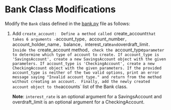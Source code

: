 # Bank Class Modifications

Modify the `Bank` class defined in the [bank.py](/bank_system/bank.py) file as follows:

1. Add `create_account:  Define a method called `create_account` that takes 6 arguments - `account_type`, `account_number`, `account_holder_name`, `balance`, `interest_rate` and `overdraft_limit`.  Inside the `create_account method`, check the `account_type` parameter to determine which type of account to create. If account_type is 'SavingsAccount', create a new SavingsAccount object with the given parameters. If account_type is 'CheckingAccount', create a new CheckingAccount object with the given parameters. If the provided account_type is neither of the two valid options, print an error message saying "Invalid account type." and return from the method without creating an account.  Finally, add the newly created account object to the `accounts` list of the Bank class.

    **Note**: `interest_rate` is an optional argument for a SavingsAccount and overdraft_limit is an optional argument for a CheckingAccount.
